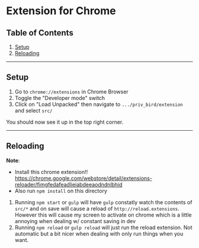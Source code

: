 # Extension for Chrome

## Table of Contents

1. [Setup](#setup)
1. [Reloading](#reloading)

--------

## Setup

1. Go to `chrome://extensions` in Chrome Browser
1. Toggle the "Developer mode" switch
1. Click on "Load Unpacked" then navigate to `.../priv_bird/extension` and select `src/`

You should now see it up in the top right corner.

--------

## Reloading

**Note**: 

- Install this chrome extension!! https://chrome.google.com/webstore/detail/extensions-reloader/fimgfedafeadlieiabdeeaodndnlbhid
- Also run `npm install` on this directory

1. Running `npm start` or `gulp` will have `gulp` constatly watch the contents of `src/*` and on save will cause a reload of `http://reload.extensions`. However this will cause my screen to activate on chrome which is a little annoying when dealing w/ constant saving in dev
1. Running `npm reload` or `gulp reload` will just run the reload extension. Not automatic but a bit nicer when dealing with only run things when you want.
